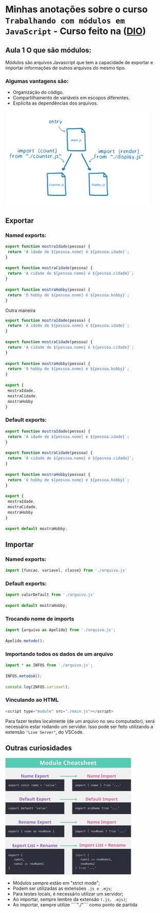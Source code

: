 # Minhas anotações sobre o curso ```Trabalhando com módulos em JavaScript``` - Curso feito na ([DIO](https://digitalinnovation.one/))

## Aula 1 O que são módulos:

Módulos são arquivos Javascript que tem a capacidade de exportar e importar informações de outros arquivos do mesmo tipo.

### Algumas vantagens são:

- Organização do código.
- Compartilhamento de variáveis em escopos diferentes.
- Explicita as dependências dos arquivos.

![Importar](https://github.com/CarvalhoNathan/modulos/blob/main/importar.png)

## Exportar

### Named exports:
```js
export function mostraIdade(pessoa) {
 return 'A idade de ${pessoa.nome} é ${pessoa.idade}`;
}

export function mostraCidade(pessoa) {
 return 'A cidade de ${pessoa.nome} é ${pessoa.cidade}`;
}

export function mostraHobby(pessoa) {
 return 'O hobby de ${pessoa.nome} é ${pessoa.hobby}`;
}
```
Outra maneira

```js
export function mostraIdade(pessoa) {
 return 'A idade de ${pessoa.nome} é ${pessoa.idade}`;
}

export function mostraCidade(pessoa) {
 return 'A cidade de ${pessoa.nome} é ${pessoa.cidade}`;
}

export function mostraHobby(pessoa) {
 return 'O hobby de ${pessoa.nome} é ${pessoa.hobby}`;
}

export {
 mostraIdade,
 mostraCidade,
 mostraHobby
}
```
### Default exports:
```js
export function mostraIdade(pessoa) {
 return 'A idade de ${pessoa.nome} é ${pessoa.idade}`;
}

export function mostraCidade(pessoa) {
 return 'A cidade de ${pessoa.nome} é ${pessoa.cidade}`;
}

export function mostraHobby(pessoa) {
 return 'O hobby de ${pessoa.nome} é ${pessoa.hobby}`;
}

export {
 mostraIdade,
 mostraCidade,
 mostraHobby
}

export default mostraHobby;
```

## Importar

### Named exports:
```js
import {funcao, variavel, classe} from './arquivo.js'
```

### Default exports:
```js
import valorDefault from './arquivo.js'

export default mostraHobby;
```

### Trocando nome de imports
```js
import {arquivo as Apelido} from './arquivo.js';

Apelido.metodo();
```

### Importando todos os dados de um arquivo
```js
import * as INFOS from './arquivo.js';

INFOS.metodoA();

console.log(INFOS.variavel);
```

### Vinculando ao HTML
```js
<script type="module" src="./main.js"></script>
```

Para fazer testes localmente (de um arquivo no seu computador), será necessário estar rodando um servidor. Isso pode ser feito utilizando a extensão ```"Live Server"```, do VSCode.

## Outras curiosidades

![Curiosidades](https://github.com/CarvalhoNathan/modulos/blob/main/curiosidades.png)

- Módulos sempre estão em "strict mode";
- Podem ser utilizadas as extensões ```.js e .mjs```;
- Para testes locais, é necessário utilizar um servidor;
- Ao importar, sempre lembre da extensão ```(.js, .mjs)```;
- Ao importar, sempre utilize ````"./"``` como ponto de partida
